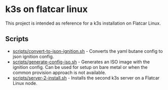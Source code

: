 # k3s on flatcar linux
This project is intended as reference for a k3s installation on Flatcar Linux.

## Scripts
* [scripts/convert-to-json-ignition.sh](scripts/convert-to-json-ignition.sh) - Converts the yaml butane config to json ignition config.
* [scripts/generate-config-iso.sh](scripts/generate-config-iso.sh) - Generates an ISO image with the ignition config. Can be used for setup on bare metal or when the common provision approach is not available.
* [scripts/server-2-install.sh](scripts/server-2-install.sh) - Installs the second k3s server on a Flatcar Linux node.
